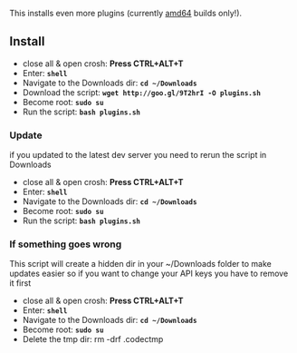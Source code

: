 This installs even more plugins (currently [amd64](http://en.wikipedia.org/wiki/X86-64) builds only!).

## Install

* close all & open crosh: **Press CTRL+ALT+T**
* Enter: **`shell`**
* Navigate to the Downloads dir: **`cd ~/Downloads`**
* Download the script: **`wget http://goo.gl/9T2hrI -O plugins.sh`**
* Become root: **`sudo su`**
* Run the script: **`bash plugins.sh`**

### Update

if you updated to the latest dev server you need to rerun the script in Downloads

* close all & open crosh: **Press CTRL+ALT+T**
* Enter: **`shell`**
* Navigate to the Downloads dir: **`cd ~/Downloads`**
* Become root: **`sudo su`**
* Run the script: **`bash plugins.sh`**

### If something goes wrong

This script will create a hidden dir in your ~/Downloads folder to make updates easier so if you want to change your API keys you have to remove it first

* close all & open crosh: **Press CTRL+ALT+T**
* Enter: **`shell`**
* Navigate to the Downloads dir: **`cd ~/Downloads`**
* Become root: **`sudo su`**
* Delete the tmp dir: rm -drf .codectmp
